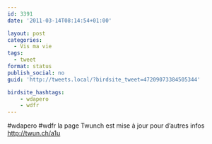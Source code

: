 ```yaml
---
id: 3391
date: '2011-03-14T08:14:54+01:00'

layout: post
categories:
  - Vis ma vie
tags:
  - tweet
format: status
publish_social: no
guid: 'http://tweets.local/?birdsite_tweet=47209073384505344'

birdsite_hashtags:
    - wdapero
    - wdfr
---
```


\#wdapero #wdfr la page Twunch est mise à jour pour d’autres infos http://twun.ch/a1u